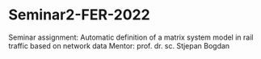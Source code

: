 # Seminar2-FER-2022

Seminar assignment: Automatic definition of a matrix system model in rail traffic based on network data
Mentor: prof. dr. sc. Stjepan Bogdan
